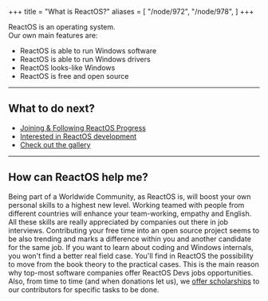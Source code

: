 +++
title = "What is ReactOS?"
aliases = [
    "/node/972",
    "/node/978",
]
+++

ReactOS is an operating system.<br />
Our own main features are:

 * ReactOS is able to run Windows software
 * ReactOS is able to run Windows drivers
 * ReactOS looks-like Windows
 * ReactOS is free and open source

---

What to do next?
---


* [Joining & Following ReactOS Progress](/joining)
* [Interested in ReactOS development](/developing)
* [Check out the gallery](/gallery)

---

How can ReactOS help me?
---
Being part of a Worldwide Community, as ReactOS is, will boost your own personal skills to a highest new level.
Working teamed with people from different countries will enhance your team-working, empathy and English.
All these skills are really appreciated by companies out there in job interviews.
Contributing your free time into an open source project seems to be also trending and marks a difference within you and another candidate for the same job.
If you want to learn about coding and Windows internals, you won't find a better real field case.
You'll find in ReactOS the possibility to move from the book theory to the practical cases.
This is the main reason why top-most software companies offer ReactOS Devs jobs opportunities.
Also, from time to time (and when donations let us), we [offer scholarships](/contributing#paid-jobs) to our contributors for specific tasks to be done.

